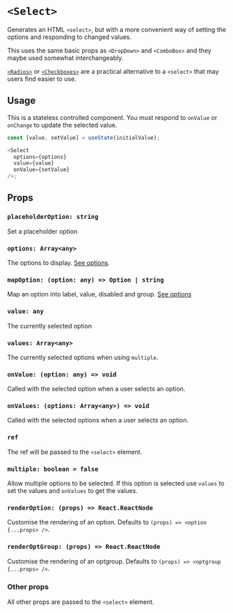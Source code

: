 # `<Select>`

Generates an HTML `<select>`, but with a more convenient way of setting the options and responding to changed values.

This uses the same basic props as `<DropDown>` and `<ComboBox>` and they maybe used somewhat interchangeably.

[`<Radios>`][radios] or [`<Checkboxes>`][checkboxes] are a practical alternative to a `<select>` that may users find easier to use.

## Usage

This is a stateless controlled component. You must respond to `onValue` or `onChange` to update the selected value.

```js
const [value, setValue] = useState(initialValue);

<Select
  options={options}
  value={value}
  onValue={setValue}
/>;
```

## Props

### `placeholderOption: string`

Set a placeholder option

### `options: Array<any>`

The options to display. [See options][options].

### `mapOption: (option: any) => Option | string`

Map an option into label, value, disabled and group. [See options][options]

### `value: any`

The currently selected option

### `values: Array<any>`

The currently selected options when using `multiple`.

### `onValue: (option: any) => void`

Called with the selected option when a user selects an option.

### `onValues: (options: Array<any>) => void`

Called with the selected options when a user selects an option.

### `ref`

The ref will be passed to the `<select>` element.

### `multiple: boolean = false`

Allow multiple options to be selected. If this option is selected use `values` to set the values and `onValues` to get the values.

### `renderOption: (props) => React.ReactNode`

Customise the rendering of an option. Defaults to `(props) => <option {...props> />`.

### `renderOptGroup: (props) => React.ReactNode`

Customise the rendering of an optgroup. Defaults to `(props) => <optgroup {...props> />`.

### Other props

All other props are passed to the `<select>` element.

[options]: options.md
[radios]: radios.md
[checkboxes]: checkboxes.md
